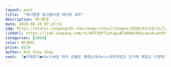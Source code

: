 ```yaml
---
layout: post 
title:  "채니봉봉 핑크블라썸 헤어핀 세트" 
description: 채니봉봉  ..
date: 2020-06-19 07:22:51 
img: https://static.coupangcdn.com/image/retail/images/2020/03/24/11/7/47cbdcb8-b903-49d0-9238-5de629c61282.jpg 
linkUrl: https://link.coupang.com/re/AFFSDP?lptag=AF3600438&subid=ahnPublicAsk&pageKey=1383517553&itemId=2418148981&vendorItemId=70412370284&traceid=V0-113-e212bb5993363215 
categories: [1004] 
color: BF360C 
price: 8520 
author: Ask View Shop 
cont:  "●구매후기●<br/>6살 아이 선물로 해줬는데<br/>과하지않은 크기에 재질도 다양하고<br/>나머지 머리핀은 이뻐요<br/>내부는 두 줄로 종이에 딱 정리되서<br/>너무 예쁜 머리핀세트네요<br/>디자인도 다양해서<br/>봄에 코디하기도 좋을듯 합니다<br/>선물 주려고 구매 한거였는데... <br/>.<br/><br/>선물받은 친구가 좋아할 거 같아요 ^^<br/>아들유치원 친구 생일 선물로 주려고 구매했답니다<br/>아이가 엄청 좋아해요^^<br/>저렴하게 이쁜핀 잘 샀어요.<br/><br/>지인에게 선물하려는데 너무 맘에 들어요!<br/>진열되어 있어서 선물용으로도 딱인듯해요<br/>질도 괜찮네요<br/>집게 핀에 칠이 덜 되어 있어 아쉽네요<br/>케이스에 담겨있고<br/>핑크 공주라 >♡<<br/>핑크핑크한게 여자아이들에게 잘어울릴것 같고<br/>6살 아이 선물로 해줬는데<br/>과하지않은 크기에 재질도 다양하고<br/>나머지 머리핀은 이뻐요<br/>내부는 두 줄로 종이에 딱 정리되서<br/>너무 예쁜 머리핀세트네요<br/>디자인도 다양해서<br/>봄에 코디하기도 좋을듯 합니다<br/>선물 주려고 구매 한거였는데... <br/>.<br/><br/>선물받은 친구가 좋아할 거 같아요 ^^<br/>아들유치원 친구 생일 선물로 주려고 구매했답니다<br/>아이가 엄청 좋아해요^^<br/>저렴하게 이쁜핀 잘 샀어요.<br/><br/>지인에게 선물하려는데 너무 맘에 들어요!<br/>진열되어 있어서 선물용으로도 딱인듯해요<br/>질도 괜찮네요<br/>집게 핀에 칠이 덜 되어 있어 아쉽네요<br/>케이스에 담겨있고<br/>핑크 공주라 >♡<<br/>핑크핑크한게 여자아이들에게 잘어울릴것 같고<br/>" 
---
```

